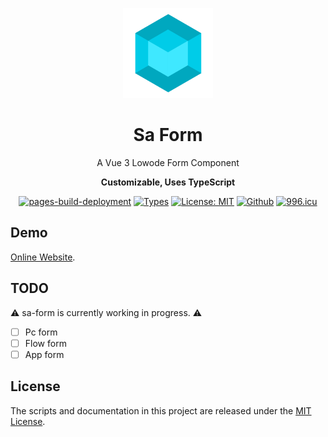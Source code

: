 <p align="center">
  <img width="144px" src="./public/logo.svg" />
</p>

<h1 align="center">Sa Form</h1>
<p align="center">A Vue 3 Lowode Form Component</p>
<p align="center"><b>Customizable, Uses TypeScript</b></p>
<p align="center">
  <a href="https://soralib.github.io/sa-form/"><img alt="pages-build-deployment" src="https://github.com/soraLib/sa-form/actions/workflows/pages/pages-build-deployment/badge.svg"></a>
  <a href="https://www.typescriptlang.org"><img alt="Types" src="https://img.shields.io/npm/types/scrub-js.svg"></a>
  <a href="https://opensource.org/licenses/MIT"><img alt="License: MIT" src="https://img.shields.io/badge/License-MIT-yellow.svg"></a>
  <a href="https://github.com/soraLib/sa-form"><img alt="Github" src="https://img.shields.io/badge/Github-232323?logo=github"></a>
  <a href="https://996.icu"><img alt="996.icu" src="https://img.shields.io/badge/link-996.icu-red.svg"></a>
</p>

## Demo

[Online Website](https://soralib.github.io/sa-form/).

## TODO

⚠️ sa-form is currently working in progress. ⚠️

- [ ] Pc form
- [ ] Flow form
- [ ] App form

## License

The scripts and documentation in this project are released under the [MIT License](./LICENSE).
